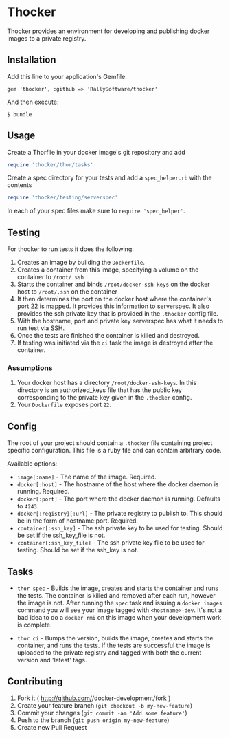 # Thocker

Thocker provides an environment for developing and publishing docker images to a private registry.

## Installation

Add this line to your application's Gemfile:

    gem 'thocker', :github => 'RallySoftware/thocker'

And then execute:

    $ bundle

## Usage

Create a Thorfile in your docker image's git repository and add

```ruby
require 'thocker/thor/tasks'
```

Create a spec directory for your tests and add a `spec_helper.rb` with the contents

```ruby
require 'thocker/testing/serverspec'
```

In each of your spec files make sure to `require 'spec_helper'`.

## Testing

For thocker to run tests it does the following:

1. Creates an image by building the `Dockerfile`.
2. Creates a container from this image, specifying a volume on the container to `/root/.ssh`
3. Starts the container and binds `/root/docker-ssh-keys` on the docker host to `/root/.ssh` on the
container
4. It then determines the port on the docker host where the container's port 22 is mapped. It provides this
information to serverspec. It also provides the ssh private key that is provided in the `.thocker` config
file.
5. With the hostname, port and private key serverspec has what it needs to run test via SSH.
6. Once the tests are finished the container is killed and destroyed.
7. If testing was initiated via the `ci` task the image is destroyed after the container.

### Assumptions

1. Your docker host has a directory `/root/docker-ssh-keys`. In this directory is an authorized_keys file
that has the public key corresponding to the private key given in the `.thocker` config.
2. Your `Dockerfile` exposes port `22`.

## Config

The root of your project should contain a `.thocker` file containing project specific configuration.
This file is a ruby file and can contain arbitrary code.

Available options:
* `image[:name]` - The name of the image. Required.
* `docker[:host]` - The hostname of the host where the docker daemon is running. Required.
* `docker[:port]` - The port where the docker daemon is running. Defaults to `4243`.
* `docker[:registry][:url]` - The private registry to publish to. This should be in the form
of hostname:port. Required.
* `container[:ssh_key]` - The ssh private key to be used for testing. Should be set if the ssh_key_file is not.
* `container[:ssh_key_file]` - The ssh private key file to be used for testing. Should be set if the ssh_key is not.

## Tasks
* `thor spec` - Builds the image, creates and starts the container and runs the tests.
The container is killed and removed after each run, however the image is not. After running
the `spec` task and issuing a `docker images` command you will see your image tagged with
`<hostname>-dev`. It's not a bad idea to do a `docker rmi` on this image when your
development work is complete.

* `thor ci` - Bumps the version, builds the image, creates and starts the container, and runs the tests. If the tests are successful the image is uploaded to the private registry and tagged with both the current version
and 'latest' tags.

## Contributing

1. Fork it ( http://github.com/<my-github-username>/docker-development/fork )
2. Create your feature branch (`git checkout -b my-new-feature`)
3. Commit your changes (`git commit -am 'Add some feature'`)
4. Push to the branch (`git push origin my-new-feature`)
5. Create new Pull Request

